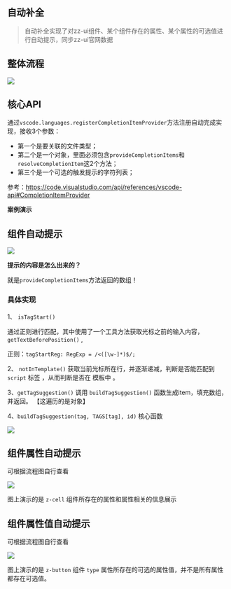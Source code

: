 ## 自动补全

> 自动补全实现了对zz-ui组件、某个组件存在的属性、某个属性的可选值进行自动提示，同步zz-ui官网数据

## 整体流程

![](http://qn.huat.xyz/mac/20210925153249.png)



## 核心API

通过`vscode.languages.registerCompletionItemProvider`方法注册自动完成实现，接收3个参数：

- 第一个是要关联的文件类型；
- 第二个是一个对象，里面必须包含`provideCompletionItems`和`resolveCompletionItem`这2个方法；
- 第三个是一个可选的触发提示的字符列表；

参考：https://code.visualstudio.com/api/references/vscode-api#CompletionItemProvider

**案例演示**

## 组件自动提示

![](http://qn.huat.xyz/mac/20210924095002.png)

**提示的内容是怎么出来的？**

就是`provideCompletionItems`方法返回的数组！

### 具体实现

1、 `isTagStart()` 

通过正则进行匹配，其中使用了一个工具方法获取光标之前的输入内容，`getTextBeforePosition()` ,

正则：`tagStartReg: RegExp = /<([\w-]*)$/;`



2、 `notInTemplate()`  获取当前光标所在行，并逐渐递减，判断是否能匹配到 `script` 标签 ，从而判断是否在 模板中 。



3、`getTagSuggestion()` 调用 `buildTagSuggestion()` 函数生成item，填充数组，并返回。 【这遍历的是对象】



4、`buildTagSuggestion(tag, TAGS[tag], id)` 核心函数

![](http://qn.huat.xyz/mac/20210924150016.png)



## 组件属性自动提示

可根据流程图自行查看

![](http://qn.huat.xyz/mac/20210925154400.png)

图上演示的是 `z-cell` 组件所存在的属性和属性相关的信息展示

## 组件属性值自动提示

可根据流程图自行查看

![](http://qn.huat.xyz/mac/20210925154624.png)

图上演示的是 `z-button` 组件 `type` 属性所存在的可选的属性值，并不是所有属性都存在可选值。

